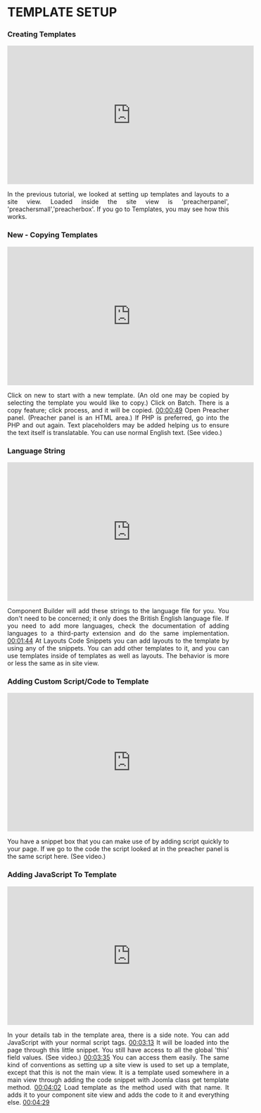 <div style="text-align: justify">

# TEMPLATE SETUP

### Creating Templates

<iframe width="560" height="315" src="https://www.youtube-nocookie.com/embed/khxKeeubhiY" frameborder="0" allow="accelerometer; autoplay; encrypted-media; gyroscope; picture-in-picture" allowfullscreen></iframe>

In the previous tutorial, we looked at setting up templates and layouts to a site view. Loaded inside the site view is 'preacherpanel', 'preachersmall','preacherbox'. If you go to Templates, you may see how this works.

### New - Copying Templates

<iframe width="560" height="315" src="https://www.youtube-nocookie.com/embed/khxKeeubhiY?start=27" frameborder="0" allow="accelerometer; autoplay; encrypted-media; gyroscope; picture-in-picture" allowfullscreen></iframe>

Click on new to start with a new template. (An old one may be copied by selecting the template you would like to copy.) Click on Batch. There is a copy feature; click process, and it will be copied. [00:00:49](https://www.youtube.com/watch?v=khxKeeubhiY&list=PLQRGFI8XZ_wtGvPQZWBfDzzlERLQgpMRE&t=00h00m49s) Open Preacher panel. (Preacher panel is an HTML area.) If PHP is preferred, go into the PHP and out again. Text placeholders may be added helping us to ensure the text itself is translatable. You can use normal English text. (See video.)

### Language String

<iframe width="560" height="315" src="https://www.youtube-nocookie.com/embed/khxKeeubhiY?start=80" frameborder="0" allow="accelerometer; autoplay; encrypted-media; gyroscope; picture-in-picture" allowfullscreen></iframe>

Component Builder will add these strings to the language file for you. You don't need to be concerned; it only does the British English language file. If you need to add more languages, check the documentation of adding languages to a third-party extension and do the same implementation. [00:01:44](https://www.youtube.com/watch?v=khxKeeubhiY&list=PLQRGFI8XZ_wtGvPQZWBfDzzlERLQgpMRE&t=00h01m44s) At Layouts Code Snippets you can add layouts to the template by using any of the snippets. You can add other templates to it, and you can use templates inside of templates as well as layouts. The behavior is more or less the same as in site view.

### Adding Custom Script/Code to Template

<iframe width="560" height="315" src="https://www.youtube-nocookie.com/embed/khxKeeubhiY?start=133" frameborder="0" allow="accelerometer; autoplay; encrypted-media; gyroscope; picture-in-picture" allowfullscreen></iframe>

You have a snippet box that you can make use of by adding script quickly to your page. If we go to the code the script looked at in the preacher panel is the same script here. (See video.)

### Adding JavaScript To Template

<iframe width="560" height="315" src="https://www.youtube-nocookie.com/embed/khxKeeubhiY?start=166" frameborder="0" allow="accelerometer; autoplay; encrypted-media; gyroscope; picture-in-picture" allowfullscreen></iframe>

In your details tab in the template area, there is a side note. You can add JavaScript with your normal script tags. [00:03:13](https://www.youtube.com/watch?v=khxKeeubhiY&list=PLQRGFI8XZ_wtGvPQZWBfDzzlERLQgpMRE&t=00h03m13s) It will be loaded into the page through this little snippet. You still have access to all the global 'this' field values. (See video.) [00:03:35](https://www.youtube.com/watch?v=khxKeeubhiY&list=PLQRGFI8XZ_wtGvPQZWBfDzzlERLQgpMRE&t=00h03m35s) You can access them easily. The same kind of conventions as setting up a site view is used to set up a template, except that this is not the main view. It is a template used somewhere in a main view through adding the code snippet with Joomla class get template method. [00:04:02](https://www.youtube.com/watch?v=khxKeeubhiY&list=PLQRGFI8XZ_wtGvPQZWBfDzzlERLQgpMRE&t=00h04m02s) Load template as the method used with that name. It adds it to your component site view and adds the code to it and everything else. [00:04:29](https://www.youtube.com/watch?v=khxKeeubhiY&list=PLQRGFI8XZ_wtGvPQZWBfDzzlERLQgpMRE&t=00h04m29s)

</div>
